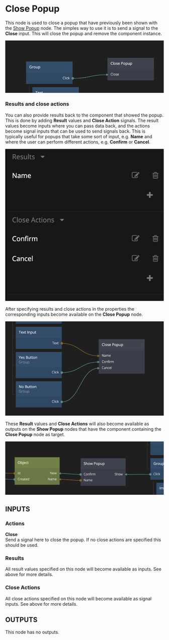 # Close Popup

This node is used to close a popup that have previously been shown with the [Show Popup](/nodes/navigation/show-popup.md) node. The simples way to use it is to send a signal to the **Close** input. This will close the popup and remove the component instance.

<div class="ndl-images">
    <img src="/nodes/navigation/close-popup-1.png" class="ndl-image large"></img>   
</div>

### Results and close actions
You can also provide results back to the component that showed the popup. This is done by adding **Result** values and **Close Action** signals. The result values become inputs where you can pass data back, and the actions become signal inputs that can be used to send signals back. This is typically useful for popups that take some sort of input, e.g. **Name** and where the user can perform different actions, e.g. **Confirm** or **Cancel**.

<div class="ndl-images">
    <img src="/nodes/navigation/close-popup-2.png" class="ndl-image med"></img>   
</div>

After specifying results and close actions in the properties the corresponding inputs become available on the **Close Popup** node.

<div class="ndl-images">
    <img src="/nodes/navigation/close-popup-3.png" class="ndl-image large"></img>   
</div>

These **Result** values and **Close Actions** will also become available as outputs on the **Show Popup** nodes that have the component containing the **Close Popup** node as target.

<div class="ndl-images">
    <img src="/nodes/navigation/show-popup-3.png" class="ndl-image large"></img>   
</div>

## INPUTS

### Actions

**Close**  
Send a signal here to close the popup. If no close actions are specified this should be used.

### Results
All result values specified on this node will become available as inputs. See above for more details.

### Close Actions
All close actions specified on this node will become available as signal inputs. See above for more details.


## OUTPUTS

This node has no outputs.